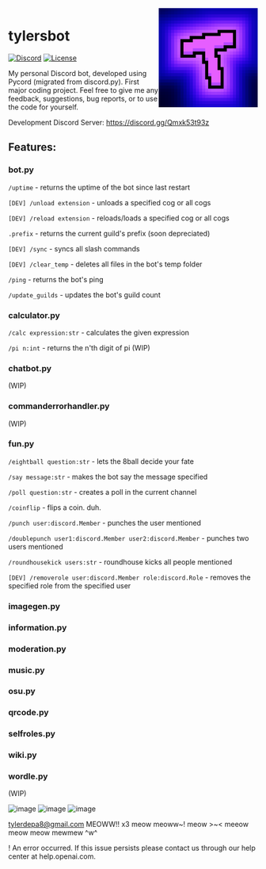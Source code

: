 <img align="right" src="https://raw.githubusercontent.com/tylersfoot/tylersbot/main/assets/icon.png" height="200" width="200">

# tylersbot

[![Discord](https://discordapp.com/api/guilds/962179884627669062/widget.png)]( https://discord.gg/DKpCvsJ4fp)
[![License](https://img.shields.io/badge/license-MIT-green)](LICENSE)

My personal Discord bot, developed using Pycord (migrated from discord.py). First major coding project. Feel free to give me any feedback, suggestions, bug reports, or to use the code for yourself.

Development Discord Server: https://discord.gg/Qmxk53t93z

## Features:
### bot.py
`/uptime` - returns the uptime of the bot since last restart

`[DEV] /unload extension` - unloads a specified cog or all cogs

`[DEV] /reload extension` - reloads/loads a specified cog or all cogs

`.prefix` - returns the current guild's prefix (soon depreciated)

`[DEV] /sync` - syncs all slash commands

`[DEV] /clear_temp` - deletes all files in the bot's temp folder

`/ping` - returns the bot's ping

`/update_guilds` - updates the bot's guild count

### calculator.py
`/calc expression:str` - calculates the given expression

`/pi n:int` - returns the n'th digit of pi (WIP)

### chatbot.py
(WIP)

### commanderrorhandler.py
(WIP)

### fun.py
`/eightball question:str` - lets the 8ball decide your fate

`/say message:str` - makes the bot say the message specified

`/poll question:str` - creates a poll in the current channel

`/coinflip` - flips a coin. duh.

`/punch user:discord.Member` - punches the user mentioned

`/doublepunch user1:discord.Member user2:discord.Member` - punches two users mentioned

`/roundhousekick users:str` - roundhouse kicks all people mentioned

`[DEV] /removerole user:discord.Member role:discord.Role` - removes the specified role from the specified user

### imagegen.py

### information.py

### moderation.py

### music.py

### osu.py

### qrcode.py

### selfroles.py

### wiki.py

### wordle.py
(WIP)

<!-- Read the [Contributing Guide](https://pythondiscord.com/pages/contributing/bot/) on our website if you're interested in helping out. -->


![image](https://user-images.githubusercontent.com/93095330/205968036-9be463a1-2007-425a-9eb1-870018b06df9.png)
![image](https://user-images.githubusercontent.com/93095330/205968074-725fed0b-29fa-4451-bdb7-f22186b02c26.png)
![image](https://user-images.githubusercontent.com/93095330/205968974-c31712c9-8762-4000-b07d-48680951ed18.png)





tylerdepa8@gmail.com
MEOWW!! x3 meow meoww~! meow >~< meeow meow meow mewmew ^w^

!
An error occurred. If this issue persists please contact us through our help center at help.openai.com.
